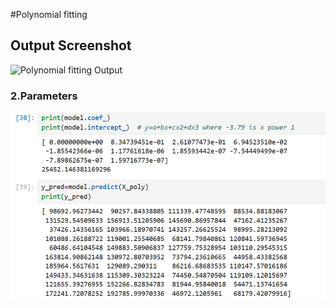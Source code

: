 #Polynomial fitting

## Output Screenshot
![Polynomial fitting Output](outputs.png)

### 2.Parameters
![Parameters](parameters.png)
